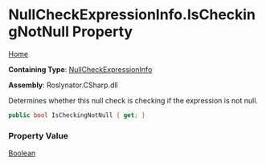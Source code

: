 # NullCheckExpressionInfo\.IsCheckingNotNull Property

[Home](../../../../../README.md)

**Containing Type**: [NullCheckExpressionInfo](../README.md)

**Assembly**: Roslynator\.CSharp\.dll

  
Determines whether this null check is checking if the expression is not null\.

```csharp
public bool IsCheckingNotNull { get; }
```

### Property Value

[Boolean](https://docs.microsoft.com/en-us/dotnet/api/system.boolean)

